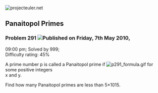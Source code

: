 ![projecteuler.net](images/print_page_logo.png)

## Panaitopol Primes

### Problem 291 ![](images/icon_info.png)Published on Friday, 7th May 2010,
09:00 pm; Solved by 999;  
Difficulty rating: 45%

A prime number p is called a Panaitopol prime if
![p291_formula.gif](project/images/p291_formula.gif) for some positive
integers  
x and y.

Find how many Panaitopol primes are less than 5×1015.

  
  


